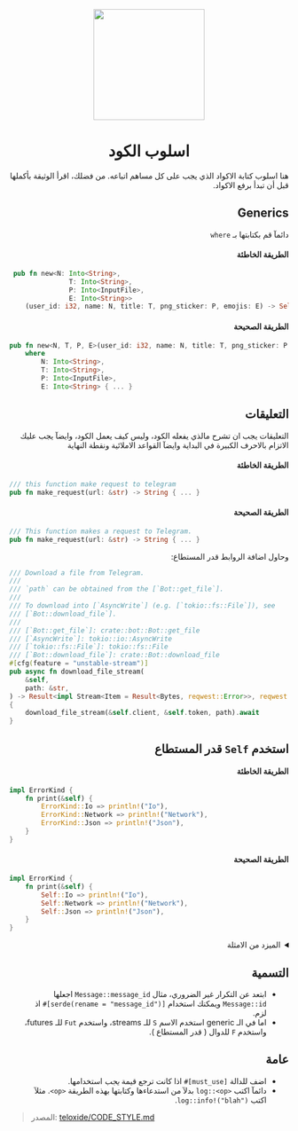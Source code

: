 <div align="center">


<picture>
  <source media="(prefers-color-scheme: dark)" srcset="https://i.suar.me/o9K27/m">
  <source media="(prefers-color-scheme: light)" srcset="https://i.suar.me/n9vGN/m">
  <img src="https://i.suar.me/n9vGN/m" height="200">
</picture>

<h1>اسلوب الكود</h1>

</div>

<div dir="rtl">

هنا اسلوب كتابة الاكواد الذي يجب على كل مساهم اتباعه. من فضلك، اقرأ الوثيقة بأكملها قبل أن تبدأ برفع الاكواد.

## Generics
دائمآ قم بكتابتها بـ `where`

#### الطريقة الخاطئة
<div dir="ltr">

```rust
 pub fn new<N: Into<String>,
               T: Into<String>,
               P: Into<InputFile>,
               E: Into<String>>
    (user_id: i32, name: N, title: T, png_sticker: P, emojis: E) -> Self { ... }
```

</div>

#### الطريقة الصحيحة
<div dir="ltr">

```rust
pub fn new<N, T, P, E>(user_id: i32, name: N, title: T, png_sticker: P, emojis: E) -> Self
    where
        N: Into<String>,
        T: Into<String>,
        P: Into<InputFile>,
        E: Into<String> { ... }
```

</div>

## التعليقات
التعليقات يجب ان تشرح مالذي يفعله الكود، وليس كيف يعمل الكود، وايضآ يجب عليك الاتزام بالاحرف الكبيرة في البداية وايضآ القواعد الاملائية ونقطة النهاية

#### الطريقة الخاطئة
<div dir="ltr">

```rust
/// this function make request to telegram
pub fn make_request(url: &str) -> String { ... }
```

</div>

#### الطريقة الصحيحة
<div dir="ltr">

```rust
/// This function makes a request to Telegram.
pub fn make_request(url: &str) -> String { ... }
```

</div>

وحاول اضافة الروابط قدر المستطاع:

<div dir="ltr">

```rust
/// Download a file from Telegram.
///
/// `path` can be obtained from the [`Bot::get_file`].
///
/// To download into [`AsyncWrite`] (e.g. [`tokio::fs::File`]), see
/// [`Bot::download_file`].
///
/// [`Bot::get_file`]: crate::bot::Bot::get_file
/// [`AsyncWrite`]: tokio::io::AsyncWrite
/// [`tokio::fs::File`]: tokio::fs::File
/// [`Bot::download_file`]: crate::Bot::download_file
#[cfg(feature = "unstable-stream")]
pub async fn download_file_stream(
    &self,
    path: &str,
) -> Result<impl Stream<Item = Result<Bytes, reqwest::Error>>, reqwest::Error>
{
    download_file_stream(&self.client, &self.token, path).await
}
```

</div>

## استخدم `Self` قدر المستطاع
#### الطريقة الخاطئة
<div dir="ltr">

```rust
impl ErrorKind {
    fn print(&self) {
        ErrorKind::Io => println!("Io"),
        ErrorKind::Network => println!("Network"),
        ErrorKind::Json => println!("Json"),
    }
}
```

</div>

#### الطريقة الصحيحة
<div dir="ltr">

```rust
impl ErrorKind {
    fn print(&self) {
        Self::Io => println!("Io"),
        Self::Network => println!("Network"),
        Self::Json => println!("Json"),
    }
}
```

</div>

<details>
    <summary>الميزد من الامثلة</summary>
    
#### الطريقة الخاطئة
<div dir="ltr">

```rust
impl<'a> AnswerCallbackQuery<'a> {
    pub(crate) fn new<C>(bot: &'a Bot, callback_query_id: C) -> AnswerCallbackQuery<'a>
    where
C: Into<String>, { ... }
```

</div>

#### الطريقة الصحيحة
<div dir="ltr">

```rust
impl<'a> AnswerCallbackQuery<'a> {
    pub(crate) fn new<C>(bot: &'a Bot, callback_query_id: C) -> Self
    where
C: Into<String>, { ... }
```

</div>
</details>


## التسمية
* ابتعد عن التكرار غير الضروري، مثال `Message::message_id` اجعلها `Message::id` ويمكنك استخدام `[serde(rename = "message_id")]#` اذ لزم.
* اما في الـ generic استخدم الاسم `S` للـ streams، واستخدم `Fut` للـ futures، واستخدم `F` للدوال ( قدر المستطاع ).

## عامة
* اضف للدالة `[must_use]#` اذا كانت ترجع قيمة *يجب* استخدامها.
* دائمآ اكتب `<log::<op` بدلآ من استدعاءها وكتابتها بهذه الطريقة `<op>`. مثلآ اكتب `log::info!("blah")`.


</div>

> المصدر: [teloxide/CODE_STYLE.md](https://github.com/teloxide/teloxide/blob/master/CODE_STYLE.md)

